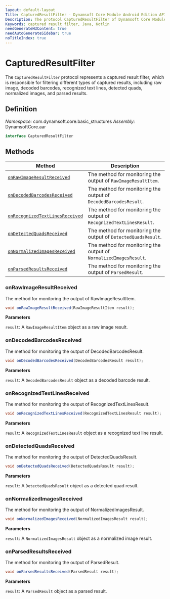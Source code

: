 ```yaml
---
layout: default-layout
Title: CapturedResultFilter - Dynamsoft Core Module Android Edition API Reference
Description: The protocol CapturedResultFilter of Dynamsoft Core Module represents a captured result filter, which is responsible for filtering different types of captured results, including raw image, decoded barcodes, recognized text lines, detected quads, normalized images, and parsed results.
Keywords: captured result filter, Java, Kotlin
needGenerateH3Content: true
needAutoGenerateSidebar: true
noTitleIndex: true
---
```


# CapturedResultFilter

The `CapturedResultFilter` protocol represents a captured result filter, which is responsible for filtering different types of captured results, including raw image, decoded barcodes, recognized text lines, detected quads, normalized images, and parsed results.

## Definition

*Namespace:* com.dynamsoft.core.basic_structures
*Assembly:* DynamsoftCore.aar

```java
interface CapturedResultFilter
```

## Methods

| Method | Description |
| ------ | ----------- |
| [`onRawImageResultReceived`](#onrawimageresultreceived) | The method for monitoring the output of `RawImageResultItem`. |
| [`onDecodedBarcodesReceived`](#ondecodedbarcodesreceived) | The method for monitoring the output of `DecodedBarcodesResult`. |
| [`onRecognizedTextLinesReceived`](#onrecognizedtextlinesreceived) | The method for monitoring the output of `RecognizedTextLinesResult`. |
| [`onDetectedQuadsReceived`](#ondetectedquadsreceived) | The method for monitoring the output of `DetectedQuadsResult`. |
| [`onNormalizedImagesReceived`](#onnormalizedimagesreceived) | The method for monitoring the output of `NormalizedImagesResult`. |
| [`onParsedResultsReceived`](#onparsedresultsreceived) | The method for monitoring the output of `ParsedResult`. |

### onRawImageResultReceived

The method for monitoring the output of RawImageResultItem.

```java
void onRawImageResultReceived(RawImageResultItem result);
```

**Parameters**

`result`: A `RawImageResultItem` object as a raw image result.

### onDecodedBarcodesReceived

The method for monitoring the output of DecodedBarcodesResult.

```java
void onDecodedBarcodesReceived(DecodedBarcodesResult result);
```

**Parameters**

`result`: A `DecodedBarcodesResult` object as a decoded barcode result.

### onRecognizedTextLinesReceived

The method for monitoring the output of RecognizedTextLinesResult.

```java
void onRecognizedTextLinesReceived(RecognizedTextLinesResult result);
```

**Parameters**

`result`: A `RecognizedTextLinesResult` object as a recognized text line result.

### onDetectedQuadsReceived

The method for monitoring the output of DetectedQuadsResult.

```java
void onDetectedQuadsReceived(DetectedQuadsResult result);
```

**Parameters**

`result`: A `DetectedQuadsResult` object as a detected quad result.

### onNormalizedImagesReceived

The method for monitoring the output of NormalizedImagesResult.

```java
void onNormalizedImagesReceived(NormalizedImagesResult result);
```

**Parameters**

`result`: A `NormalizedImagesResult` object as a normalized image result.

### onParsedResultsReceived

The method for monitoring the output of ParsedResult.

```java
void onParsedResultsReceived(ParsedResult result);
```

**Parameters**

`result`: A `ParsedResult` object as a parsed result.
